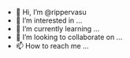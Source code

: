 - 👋 Hi, I’m @rippervasu
- 👀 I’m interested in ...
- 🌱 I’m currently learning ...
- 💞️ I’m looking to collaborate on ...
- 📫 How to reach me ...

<!---
rippervasu/rippervasu is a ✨ special ✨ repository because its `README.md` (this file) appears on your GitHub profile.
You can click the Preview link to take a look at your changes.
--->
